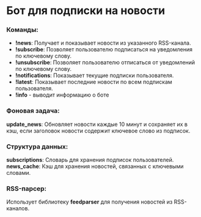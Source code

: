 #  Бот для подписки на новости

### Команды:

- **!news**: Получает и показывает новости из указанного RSS-канала.
- **!subscribe**: Позволяет пользователю подписаться на уведомления по ключевому слову.
- **!unsubscribe**: Позволяет пользователю отписаться от уведомлений по ключевому слову.
- **!notifications**: Показывает текущие подписки пользователя.
- **!latest**: Показывает последние новости по всем подпискам пользователя.
- **!info** - выводит информацию о боте

### Фоновая задача:

**update_news**: Обновляет новости каждые 10 минут и сохраняет их в кэш, если заголовок новости содержит ключевое слово из подписок.

### Структура данных:

**subscriptions**: Словарь для хранения подписок пользователей.
**news_cache**: Кэш для хранения новостей, связанных с ключевыми словами.

### RSS-парсер:

Использует библиотеку **feedparser** для получения новостей из RSS-каналов.